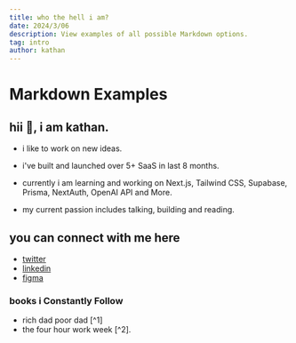 ```yaml
---
title: who the hell i am?
date: 2024/3/06
description: View examples of all possible Markdown options.
tag: intro
author: kathan
---
```


# Markdown Examples

## hii 👋, i am kathan.

- i like to work on new ideas.

- i've built and launched over 5+ SaaS in last 8 months.

- currently i am learning and working on Next.js, Tailwind CSS, Supabase, Prisma, NextAuth, OpenAI API and More.

- my current passion includes talking, building and reading.
  
## you can connect with me here

- [twitter](https://twitter.com/kathanmehtaa)
- [linkedin](https://www.linkedin.com/in/iamkathan/)
- [figma](https://www.figma.com/@kathanmehta)

### books i Constantly Follow

- rich dad poor dad [^1]
- the four hour work week [^2].